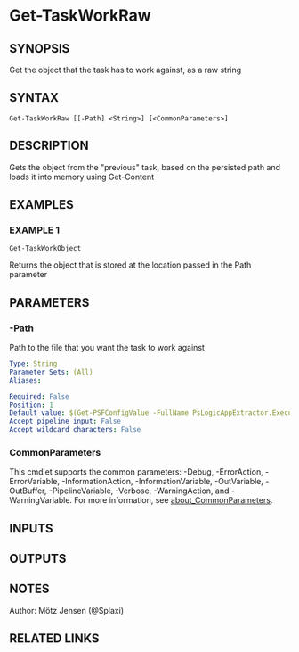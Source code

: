 ﻿---
external help file: PsLogicAppExtractor-help.xml
Module Name: PsLogicAppExtractor
online version:
schema: 2.0.0
---

# Get-TaskWorkRaw

## SYNOPSIS
Get the object that the task has to work against, as a raw string

## SYNTAX

```
Get-TaskWorkRaw [[-Path] <String>] [<CommonParameters>]
```

## DESCRIPTION
Gets the object from the "previous" task, based on the persisted path and loads it into memory using Get-Content

## EXAMPLES

### EXAMPLE 1
```
Get-TaskWorkObject
```

Returns the object that is stored at the location passed in the Path parameter

## PARAMETERS

### -Path
Path to the file that you want the task to work against

```yaml
Type: String
Parameter Sets: (All)
Aliases:

Required: False
Position: 1
Default value: $(Get-PSFConfigValue -FullName PsLogicAppExtractor.Execution.TaskInputNext)
Accept pipeline input: False
Accept wildcard characters: False
```

### CommonParameters
This cmdlet supports the common parameters: -Debug, -ErrorAction, -ErrorVariable, -InformationAction, -InformationVariable, -OutVariable, -OutBuffer, -PipelineVariable, -Verbose, -WarningAction, and -WarningVariable. For more information, see [about_CommonParameters](http://go.microsoft.com/fwlink/?LinkID=113216).

## INPUTS

## OUTPUTS

## NOTES
Author: Mötz Jensen (@Splaxi)

## RELATED LINKS
